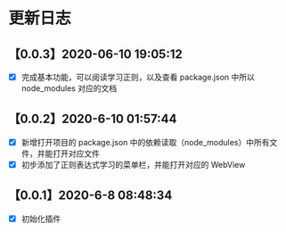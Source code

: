 更新日志
===

## 【0.0.3】2020-06-10 19:05:12

* [x] 完成基本功能，可以阅读学习正则，以及查看 package.json 中所以 node_modules 对应的文档

## 【0.0.2】2020-6-10 01:57:44

* [x] 新增打开项目的 package.json 中的依赖读取（node_modules）中所有文件，并能打开对应文件
* [x] 初步添加了正则表达式学习的菜单栏，并能打开对应的 WebView

## 【0.0.1】2020-6-8 08:48:34

* [x] 初始化插件